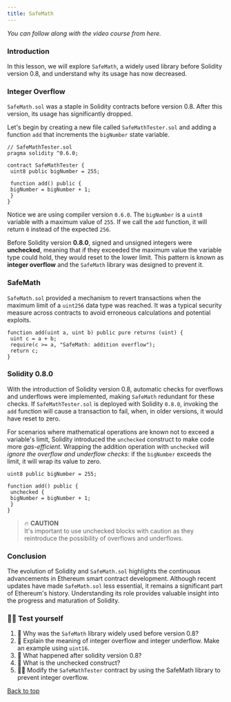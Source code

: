 ```yaml
---
title: SafeMath
---
```


_You can follow along with the video course from here._

<a name="top"></a>

### Introduction

In this lesson, we will explore `SafeMath`, a widely used library before Solidity version 0.8, and understand why its usage has now decreased.

### Integer Overflow

`SafeMath.sol` was a staple in Solidity contracts before version 0.8. After this version, its usage has significantly dropped.

Let's begin by creating a new file called `SafeMathTester.sol` and adding a function `add` that increments the `bigNumber` state variable.

```solidity
// SafeMathTester.sol
pragma solidity ^0.6.0;

contract SafeMathTester {
 uint8 public bigNumber = 255;

 function add() public {
 bigNumber = bigNumber + 1;
 }
}
```

Notice we are using compiler version `0.6.0`. The `bigNumber` is a `uint8` variable with a maximum value of `255`. If we call the `add` function, it will return `0` instead of the expected `256`.

Before Solidity version **0.8.0**, signed and unsigned integers were **unchecked**, meaning that if they exceeded the maximum value the variable type could hold, they would reset to the lower limit. This pattern is known as **integer overflow** and the `SafeMath` library was designed to prevent it.

### SafeMath

`SafeMath.sol` provided a mechanism to revert transactions when the maximum limit of a `uint256` data type was reached. It was a typical security measure across contracts to avoid erroneous calculations and potential exploits.

```solidity
function add(uint a, uint b) public pure returns (uint) {
 uint c = a + b;
 require(c >= a, "SafeMath: addition overflow");
 return c;
}
```

### Solidity 0.8.0

With the introduction of Solidity version 0.8, automatic checks for overflows and underflows were implemented, making `SafeMath` redundant for these checks. If `SafeMathTester.sol` is deployed with Solidity `0.8.0`, invoking the `add` function will cause a transaction to fail, when, in older versions, it would have reset to zero.

For scenarios where mathematical operations are known not to exceed a variable's limit, Solidity introduced the `unchecked` construct to make code more _gas-efficient_. Wrapping the addition operation with `unchecked` will _ignore the overflow and underflow checks_: if the `bigNumber` exceeds the limit, it will wrap its value to zero.

```solidity
uint8 public bigNumber = 255;

function add() public {
 unchecked {
 bigNumber = bigNumber + 1;
 }
}
```

> 🔥 **CAUTION** <br>
> It's important to use unchecked blocks with caution as they reintroduce the possibility of overflows and underflows.

### Conclusion

The evolution of Solidity and `SafeMath.sol` highlights the continuous advancements in Ethereum smart contract development. Although recent updates have made `SafeMath.sol` less essential, it remains a significant part of Ethereum's history. Understanding its role provides valuable insight into the progress and maturation of Solidity.

### 🧑‍💻 Test yourself

1. 📕 Why was the `SafeMath` library widely used before version 0.8?
2. 📕 Explain the meaning of integer overflow and integer underflow. Make an example using `uint16`.
3. 📕 What happened after solidity version 0.8?
4. 📕 What is the unchecked construct?
5. 🧑‍💻 Modify the `SafeMathTester` contract by using the SafeMath library to prevent integer overflow.

[Back to top](#top)
